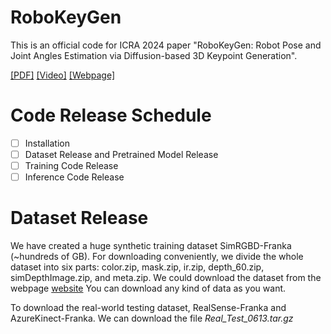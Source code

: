# RoboKeyGen
This is an official code for ICRA 2024 paper "RoboKeyGen: Robot Pose and Joint Angles Estimation via Diffusion-based 3D Keypoint Generation".

[\[PDF\]](https://arxiv.org/pdf/2403.18259) [\[Video\]](https://www.youtube.com/watch?v=oD1pSinGJqM) [\[Webpage\]](https://nimolty.github.io/Robokeygen/)

# Code Release Schedule
- [ ] Installation
- [ ] Dataset Release and Pretrained Model Release
- [ ] Training Code Release
- [ ] Inference Code Release

# Dataset Release
We have created a huge synthetic training dataset SimRGBD-Franka (~hundreds of GB). For downloading conveniently, we divide the whole dataset into six parts: color.zip, mask.zip, ir.zip, depth_60.zip, simDepthImage.zip, and meta.zip. We could download the dataset from the webpage [website](https://mirrors.pku.edu.cn/dl-release/SGTAPose_CVPR2023) You can download any kind of data as you want.

To download the real-world testing dataset, RealSense-Franka and AzureKinect-Franka. We can download the file *Real_Test_0613.tar.gz*
